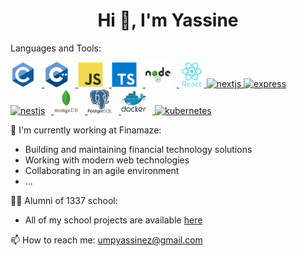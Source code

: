 <h1 align="center">Hi 👋, I'm Yassine</h1>
Languages and Tools:
<p align="left">
<a href="https://en.wikipedia.org/wiki/C_(programming_language)">
    <img src="https://raw.githubusercontent.com/devicons/devicon/master/icons/c/c-original.svg" alt="c" width="40" height="40" style="margin-right: 10px;"/>
</a>
<a href="https://en.wikipedia.org/wiki/C%2B%2B">
    <img src="https://raw.githubusercontent.com/devicons/devicon/master/icons/cplusplus/cplusplus-original.svg" alt="cplusplus" width="40" height="40" style="margin-right: 10px;"/>
</a>
<a href="https://developer.mozilla.org/en-US/docs/Web/JavaScript">
    <img src="https://raw.githubusercontent.com/devicons/devicon/master/icons/javascript/javascript-original.svg" alt="javascript" width="40" height="40" style="margin-right: 10px;"/>
</a>
<a href="https://www.typescriptlang.org/">
    <img src="https://raw.githubusercontent.com/devicons/devicon/master/icons/typescript/typescript-original.svg" alt="typescript" width="40" height="40" style="margin-right: 10px;"/>
</a>
<a href="https://nodejs.org/">
    <img src="https://raw.githubusercontent.com/devicons/devicon/master/icons/nodejs/nodejs-original-wordmark.svg" alt="nodejs" width="40" height="40" style="margin-right: 10px;"/>
</a>
<a href="https://reactjs.org/">
    <img src="https://raw.githubusercontent.com/devicons/devicon/master/icons/react/react-original-wordmark.svg" alt="react" width="40" height="40" />
</a>
<a href="https://nextjs.org">
<img src="https://cdn.worldvectorlogo.com/logos/next-js.svg" alt="nextjs" width="40" height="40"/>
</a>
<a href="https://expressjs.com/">
    <img src="https://w7.pngwing.com/pngs/925/447/png-transparent-express-js-node-js-javascript-mongodb-node-js-text-trademark-logo.png" alt="express" width="40" height="40" style="margin-right: 10px;"/>
</a>
<a href="https://nestjs.com/">
    <img src="https://docs.nestjs.com/assets/logo-small.svg" alt="nestjs" width="40" height="40" style="margin-right: 10px;"/>
</a>
<a href="https://www.mongodb.com/">
    <img src="https://raw.githubusercontent.com/devicons/devicon/master/icons/mongodb/mongodb-original-wordmark.svg" alt="mongodb" width="40" height="40" style="margin-right: 10px;"/>
</a>
<a href="https://www.postgresql.org/">
    <img src="https://raw.githubusercontent.com/devicons/devicon/master/icons/postgresql/postgresql-original-wordmark.svg" alt="postgresql" width="40" height="40" style="margin-right: 10px;"/>
</a>
<a href="https://www.docker.com/">
    <img src="https://raw.githubusercontent.com/devicons/devicon/master/icons/docker/docker-original-wordmark.svg" alt="docker" width="40" height="40" style="margin-right: 10px;"/>
</a>
<a href="https://kubernetes.io/">
    <img src="https://www.vectorlogo.zone/logos/kubernetes/kubernetes-icon.svg" alt="kubernetes" width="40" height="40" />
</a>
</p>

🔭 I'm currently working at Finamaze:
- Building and maintaining financial technology solutions
- Working with modern web technologies
- Collaborating in an agile environment
- ...

👨‍💻 Alumni of 1337 school:
- All of my school projects are available [here](https://github.com/yzemmouri?tab=repositories)

📫 How to reach me: [umpyassinez@gmail.com](mailto:umpyassinez@gmail.com)
